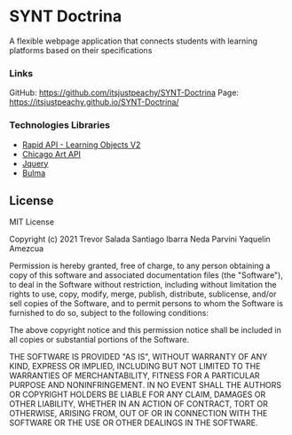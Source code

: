 # SYNT Doctrina

A flexible webpage application that connects students with learning platforms based on their specifications

### Links

GitHub: https://github.com/itsjustpeachy/SYNT-Doctrina
Page: https://itsjustpeachy.github.io/SYNT-Doctrina/



### Technologies Libraries
 - [Rapid API - Learning Objects V2](https://rapidapi.com/inokufu-search-api/api/learning-objects-v2/details)
 - [Chicago Art API](https://api.artic.edu/docs/#quick-start)
 - [Jquery](https://jquery.com/)
 - [Bulma](https://bulma.io/documentation/)

## License

MIT License

Copyright (c) 2021 Trevor Salada Santiago Ibarra Neda Parvini Yaquelin Amezcua

Permission is hereby granted, free of charge, to any person obtaining a copy
of this software and associated documentation files (the "Software"), to deal
in the Software without restriction, including without limitation the rights
to use, copy, modify, merge, publish, distribute, sublicense, and/or sell
copies of the Software, and to permit persons to whom the Software is
furnished to do so, subject to the following conditions:

The above copyright notice and this permission notice shall be included in all
copies or substantial portions of the Software.

THE SOFTWARE IS PROVIDED "AS IS", WITHOUT WARRANTY OF ANY KIND, EXPRESS OR
IMPLIED, INCLUDING BUT NOT LIMITED TO THE WARRANTIES OF MERCHANTABILITY,
FITNESS FOR A PARTICULAR PURPOSE AND NONINFRINGEMENT. IN NO EVENT SHALL THE
AUTHORS OR COPYRIGHT HOLDERS BE LIABLE FOR ANY CLAIM, DAMAGES OR OTHER
LIABILITY, WHETHER IN AN ACTION OF CONTRACT, TORT OR OTHERWISE, ARISING FROM,
OUT OF OR IN CONNECTION WITH THE SOFTWARE OR THE USE OR OTHER DEALINGS IN THE
SOFTWARE.
